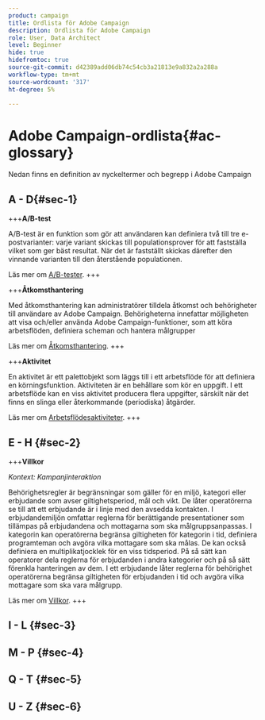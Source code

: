 ```yaml
---
product: campaign
title: Ordlista för Adobe Campaign
description: Ordlista för Adobe Campaign
role: User, Data Architect
level: Beginner
hide: true
hidefromtoc: true
source-git-commit: d42389add06db74c54cb3a21813e9a832a2a288a
workflow-type: tm+mt
source-wordcount: '317'
ht-degree: 5%

---
```


# Adobe Campaign-ordlista{#ac-glossary}

Nedan finns en definition av nyckeltermer och begrepp i Adobe Campaign

## A - D{#sec-1}

+++**A/B-test**

A/B-test är en funktion som gör att användaren kan definiera två till tre e-postvarianter: varje variant skickas till populationsprover för att fastställa vilket som ger bäst resultat. När det är fastställt skickas därefter den vinnande varianten till den återstående populationen.

Läs mer om [A/B-tester](../../delivery/using/get-started-a-b-testing.md).
+++

+++**Åtkomsthantering**

Med åtkomsthantering kan administratörer tilldela åtkomst och behörigheter till användare av Adobe Campaign. Behörigheterna innefattar möjligheten att visa och/eller använda Adobe Campaign-funktioner, som att köra arbetsflöden, definiera scheman och hantera målgrupper

Läs mer om [Åtkomsthantering](access-management.md).
+++


+++**Aktivitet**

En aktivitet är ett palettobjekt som läggs till i ett arbetsflöde för att definiera en körningsfunktion. Aktiviteten är en behållare som kör en uppgift. I ett arbetsflöde kan en viss aktivitet producera flera uppgifter, särskilt när det finns en slinga eller återkommande (periodiska) åtgärder.

Läs mer om [Arbetsflödesaktiviteter](../../workflow/using/about-activities.md).
+++


## E - H {#sec-2}

+++**Villkor**

*Kontext: Kampanjinteraktion*

Behörighetsregler är begränsningar som gäller för en miljö, kategori eller erbjudande som avser giltighetsperiod, mål och vikt. De låter operatörerna se till att ett erbjudande är i linje med den avsedda kontakten.  I erbjudandemiljön omfattar reglerna för berättigande presentationer som tillämpas på erbjudandena och mottagarna som ska målgruppsanpassas.  I kategorin kan operatörerna begränsa giltigheten för kategorin i tid, definiera programteman och avgöra vilka mottagare som ska målas. De kan också definiera en multiplikatjocklek för en viss tidsperiod. På så sätt kan operatorer dela reglerna för erbjudanden i andra kategorier och på så sätt förenkla hanteringen av dem.  I ett erbjudande låter reglerna för behörighet operatörerna begränsa giltigheten för erbjudanden i tid och avgöra vilka mottagare som ska vara målgrupp.

Läs mer om [Villkor](../../interaction/using/interaction-and-offer-management.md).
+++

## I - L {#sec-3}


## M - P {#sec-4}

## Q - T {#sec-5}

## U - Z {#sec-6}

